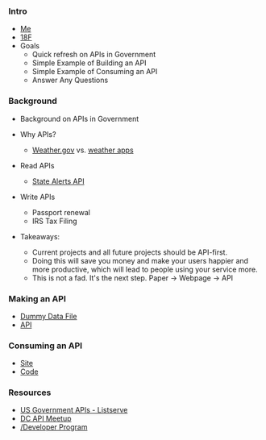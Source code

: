 ### Intro 

* [Me](http://graybrooks.com/)
* [18F](https://18f.gsa.gov/) 
* Goals
  * Quick refresh on APIs in Government
  * Simple Example of Building an API 
  * Simple Example of Consuming an API 
  * Answer Any Questions

### Background 
* Background on APIs in Government
* Why APIs?  
  * [Weather.gov](http://www.weather.gov/) vs. [weather apps](https://play.google.com/store/search?q=weather&c=apps&hl=en)
* Read APIs
  * [State Alerts API](http://www.state.gov/developer/)
* Write APIs 
  * Passport renewal
  * IRS Tax Filing

* Takeaways:  
  * Current projects and all future projects should be API-first. 
  * Doing this will save you money and make your users happier and more productive, which will lead to people using your service more.  
  * This is not a fad.  It's the next step.  Paper -> Webpage -> API

### Making an API
* [Dummy Data File](https://github.com/gbinal/api-mashup/issues/2)
* [API](https://autoapi2.18f.gov/dummy-data-1?state=al)

### Consuming an API
* [Site](http://graybrooks.com/api-mashup/)
* [Code](https://github.com/gbinal/api-mashup)

### Resources
* [US Government APIs - Listserve](https://groups.google.com/forum/?nomobile=true#!forum/us-government-apis)
* [DC API Meetup]()
* [/Developer Program](https://pages.18f.gov/API-All-the-X/)
